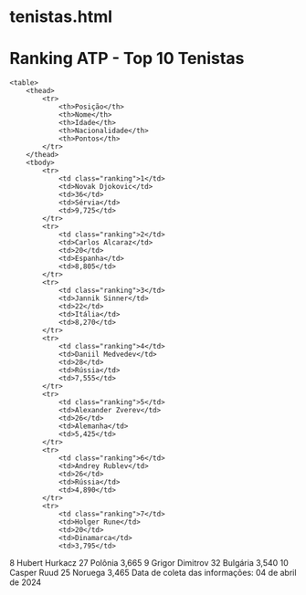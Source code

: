 # tenistas.html
<title>Ranking ATP - Top 10 Tenistas</title></head>
<body>
    <h1>Ranking ATP - Top 10 Tenistas</h1>

    <table>
        <thead>
            <tr>
                <th>Posição</th>
                <th>Nome</th>
                <th>Idade</th>
                <th>Nacionalidade</th>
                <th>Pontos</th>
            </tr>
        </thead>
        <tbody>
            <tr>
                <td class="ranking">1</td>
                <td>Novak Djokovic</td>
                <td>36</td>
                <td>Sérvia</td>
                <td>9,725</td>
            </tr>
            <tr>
                <td class="ranking">2</td>
                <td>Carlos Alcaraz</td>
                <td>20</td>
                <td>Espanha</td>
                <td>8,805</td>
            </tr>
            <tr>
                <td class="ranking">3</td>
                <td>Jannik Sinner</td>
                <td>22</td>
                <td>Itália</td>
                <td>8,270</td>
            </tr>
            <tr>
                <td class="ranking">4</td>
                <td>Daniil Medvedev</td>
                <td>28</td>
                <td>Rússia</td>
                <td>7,555</td>
            </tr>
            <tr>
                <td class="ranking">5</td>
                <td>Alexander Zverev</td>
                <td>26</td>
                <td>Alemanha</td>
                <td>5,425</td>
            </tr>
            <tr>
                <td class="ranking">6</td>
                <td>Andrey Rublev</td>
                <td>26</td>
                <td>Rússia</td>
                <td>4,890</td>
            </tr>
            <tr>
                <td class="ranking">7</td>
                <td>Holger Rune</td>
                <td>20</td>
                <td>Dinamarca</td>
                <td>3,795</td>
</tr>
            <tr>
                <td class="ranking">8</td>
                <td>Hubert Hurkacz</td>
                <td>27</td>
                <td>Polônia</td>
                <td>3,665</td>
            </tr>
            <tr>
                <td class="ranking">9</td>
                <td>Grigor Dimitrov</td>
                <td>32</td>
                <td>Bulgária</td>
                <td>3,540</td>
            </tr>
            <tr>
                <td class="ranking">10</td>
                <td>Casper Ruud</td>
                <td>25</td>
                <td>Noruega</td>
                <td>3,465</td>
            </tr>
        </tbody>
        <tfoot>
            <tr>
                <td colspan="5">Data de coleta das informações: 04 de abril de 2024</td>
            </tr>
        </tfoot>
    </table>
</body>
</html>
